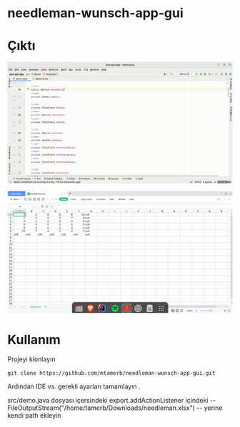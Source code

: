 # needleman-wunsch-app-gui

<h1>Çıktı</h1>

![](gui-app.gif)

![](export.png)

<h1>Kullanım</h1>

Projeyi klonlayın

```
git clone https://github.com/mtamerb/needleman-wunsch-app-gui.git

```
<p>Ardından IDE vs. gerekli ayarları tamamlayın .</p>

<p> src/demo.java dosyası içersindeki  export.addActionListener içindeki -- FileOutputStream("/home/tamerb/Downloads/needleman.xlsx") -- yerine kendi path ekleyin

